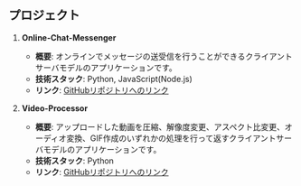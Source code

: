 ## プロジェクト

1. **Online-Chat-Messenger**
   - **概要**: オンラインでメッセージの送受信を行うことができるクライアントサーバモデルのアプリケーションです。
   - **技術スタック**: Python, JavaScript(Node.js)
   - **リンク**: [GitHubリポジトリへのリンク](https://github.com/chat-teamdev-b/Online-Chat-Messenger)

2. **Video-Processor**
   - **概要**: アップロードした動画を圧縮、解像度変更、アスペクト比変更、オーディオ変換、GIF作成のいずれかの処理を行って返すクライアントサーバモデルのアプリケーションです。
   - **技術スタック**: Python
   - **リンク**: [GitHubリポジトリへのリンク](https://github.com/suis229/Video-Processor)

